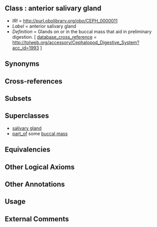 
## Class : anterior salivary gland

 * *IRI* = http://purl.obolibrary.org/obo/CEPH_0000011
 * *Label* = anterior salivary gland
 * *Definition* = Glands on or in the buccal mass that aid in preliminary digestion. [ [database_cross_reference](../../ef/oboInOwl#hasDbXref.md) = http://tolweb.org/accessory/Cephalopod_Digestive_System?acc_id=1993 ]

## Synonyms


## Cross-references


## Subsets


## Superclasses

 * [salivary gland](../../UBERON/44/UBERON_0001044.md)
 * [part_of](../../BFO/50/BFO_0000050.md) some [buccal mass](../../CEPH/39/CEPH_0000039.md)

## Equivalencies


## Other Logical Axioms


## Other Annotations


## Usage


## External Comments

